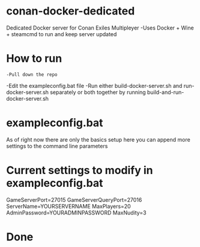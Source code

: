 # conan-docker-dedicated
Dedicated Docker server for Conan Exiles Multipleyer
  -Uses Docker + Wine + steamcmd to run and keep server updated
  
# How to run
	-Pull down the repo
  -Edit the exampleconfig.bat file
  -Run either build-docker-server.sh and run-docker-server.sh separately or both together by running build-and-run-docker-server.sh

# exampleconfig.bat
As of right now there are only the basics setup here you can append more settings to the command line parameters

# Current settings to modify in exampleconfig.bat
GameServerPort=27015
GameServerQueryPort=27016
ServerName=YOURSERVERNAME
MaxPlayers=20
AdminPassword=YOURADMINPASSWORD
MaxNudity=3

# Done
